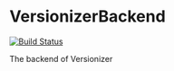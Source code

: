 # VersionizerBackend
[![Build Status](https://travis-ci.com/dr0piing/VersionizerBackend.svg?branch=master)](https://travis-ci.com/dr0piing/VersionizerBackend)

The backend of Versionizer
